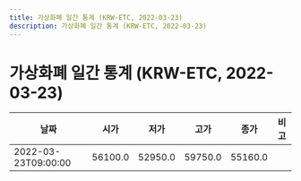 ```yaml
---
title: 가상화폐 일간 통계 (KRW-ETC, 2022-03-23)
description: 가상화폐 일간 통계 (KRW-ETC, 2022-03-23)
---
```


가상화폐 일간 통계 (KRW-ETC, 2022-03-23)
===

|날짜|시가|저가|고가|종가|비고|
|--|--|--|--|--|--|
|2022-03-23T09:00:00|56100.0|52950.0|59750.0|55160.0|    |
